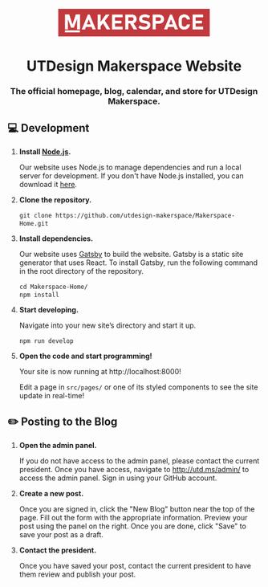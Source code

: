 <p align="center">
  <img width="60%" src="./docs/images/logo.png">
</p>
<h1 align="center">
  UTDesign Makerspace Website
</h1>
<h3 align="center">
  The official homepage, blog, calendar, and store for UTDesign Makerspace.
</h3>

## 💻 Development

1. **Install [Node.js](https://nodejs.org/en/download/).**

   Our website uses Node.js to manage dependencies and run a local server for development. If you don't have Node.js installed, you can download it [here](https://nodejs.org/en/download/).

1. **Clone the repository.**

   ```shell
   git clone https://github.com/utdesign-makerspace/Makerspace-Home.git
   ```

1. **Install dependencies.**

   Our website uses [Gatsby](https://www.gatsbyjs.org/) to build the website. Gatsby is a static site generator that uses React. To install Gatsby, run the following command in the root directory of the repository.

   ```shell
   cd Makerspace-Home/
   npm install
   ```

1. **Start developing.**

   Navigate into your new site’s directory and start it up.

   ```shell
   npm run develop
   ```

1. **Open the code and start programming!**

   Your site is now running at http://localhost:8000!

   Edit a page in `src/pages/` or one of its styled components to see the site update in real-time!

## ✏️ Posting to the Blog

1.  **Open the admin panel.**

    If you do not have access to the admin panel, please contact the current president. Once you have access, navigate to http://utd.ms/admin/ to access the admin panel. Sign in using your GitHub account.

1.  **Create a new post.**

    Once you are signed in, click the "New Blog" button near the top of the page. Fill out the form with the appropriate information. Preview your post using the panel on the right. Once you are done, click "Save" to save your post as a draft.

1.  **Contact the president.**

    Once you have saved your post, contact the current president to have them review and publish your post.
